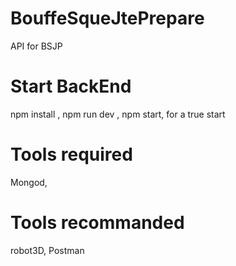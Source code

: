 # BouffeSqueJtePrepare
API for BSJP
# Start BackEnd
npm install ,
npm run dev ,
npm start, for a true start

# Tools required

Mongod,

# Tools recommanded

robot3D,
Postman 
